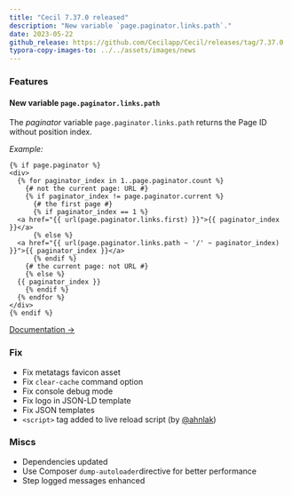 ```yaml
---
title: "Cecil 7.37.0 released"
description: "New variable `page.paginator.links.path`."
date: 2023-05-22
github_release: https://github.com/Cecilapp/Cecil/releases/tag/7.37.0
typora-copy-images-to: ../../assets/images/news
---
```


### Features

#### New variable `page.paginator.links.path`

The _paginator_ variable `page.paginator.links.path` returns the Page ID without position index.

_Example:_

```twig
{% if page.paginator %}
<div>
  {% for paginator_index in 1..page.paginator.count %}
    {# not the current page: URL #}
    {% if paginator_index != page.paginator.current %}
      {# the first page #}
      {% if paginator_index == 1 %}
  <a href="{{ url(page.paginator.links.first) }}">{{ paginator_index }}</a>
      {% else %}
  <a href="{{ url(page.paginator.links.path ~ '/' ~ paginator_index) }}">{{ paginator_index }}</a>
      {% endif %}
    {# the current page: not URL #}
    {% else %}
  {{ paginator_index }}
    {% endif %}
  {% endfor %}
</div>
{% endif %}
```

[Documentation →](/documentation/templates/#page-paginator)

### Fix

- Fix metatags favicon asset
- Fix `clear-cache` command option
- Fix console debug mode
- Fix logo in JSON-LD template
- Fix JSON templates
- `<script>` tag added to live reload script (by [@ahnlak](https://github.com/ahnlak))

### Miscs

- Dependencies updated
- Use Composer `dump-autoloader`directive for better performance
- Step logged messages enhanced
